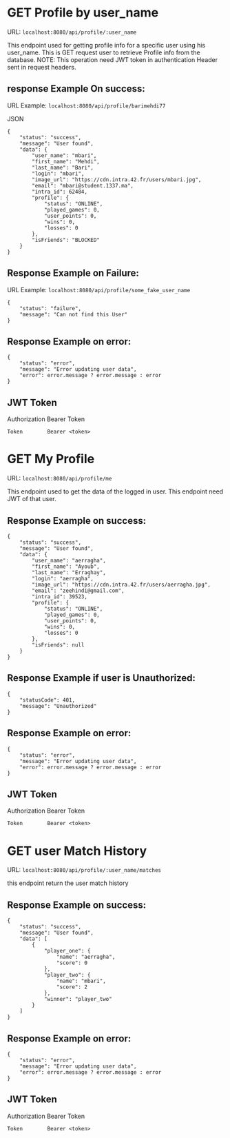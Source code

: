 
# GET Profile by user_name
URL: `localhost:8080/api/profile/:user_name`

This endpoint used for getting profile info for a specific user using his user_name.
This is GET request user to retrieve Profile info from the database.
NOTE: This operation need JWT token in authentication Header sent in request headers.

## response Example On success:
URL Example: `localhost:8080/api/profile/barimehdi77`

JSON
```
{
    "status": "success",
    "message": "User found",
    "data": {
        "user_name": "mbari",
        "first_name": "Mehdi",
        "last_name": "Bari",
        "login": "mbari",
        "image_url": "https://cdn.intra.42.fr/users/mbari.jpg",
        "email": "mbari@student.1337.ma",
        "intra_id": 62484,
        "profile": {
            "status": "ONLINE",
            "played_games": 0,
            "user_points": 0,
            "wins": 0,
            "losses": 0
        },
        "isFriends": "BLOCKED"
    }
}
```

## Response Example on Failure:
URL Example: `localhost:8080/api/profile/some_fake_user_name`

```
{
    "status": "failure",
    "message": "Can not find this User"
}
```

## Response Example on error:
```
{
    "status": "error",
    "message": "Error updating user data",
    "error": error.message ? error.message : error
}
```
## JWT Token

Authorization Bearer Token

`Token        Bearer <token>`


# GET My Profile

URL: `localhost:8080/api/profile/me`


This endpoint used to get the data of the logged in user.
This endpoint need JWT of that user.

## Response Example on success:
```
{
    "status": "success",
    "message": "User found",
    "data": {
        "user_name": "aerragha",
        "first_name": "Ayoub",
        "last_name": "Erraghay",
        "login": "aerragha",
        "image_url": "https://cdn.intra.42.fr/users/aerragha.jpg",
        "email": "zeehindi@gmail.com",
        "intra_id": 39523,
        "profile": {
            "status": "ONLINE",
            "played_games": 0,
            "user_points": 0,
            "wins": 0,
            "losses": 0
        },
        "isFriends": null
    }
}
```

## Response Example if user is Unauthorized:
```
{
    "statusCode": 401,
    "message": "Unauthorized"
}
```

## Response Example on error:
```
{
    "status": "error",
    "message": "Error updating user data",
    "error": error.message ? error.message : error
}
```

## JWT Token
Authorization Bearer Token

`Token        Bearer <token>`


# GET user Match History

URL: `localhost:8080/api/profile/:user_name/matches`

this endpoint return the user match history

## Response Example on success:
```
{
    "status": "success",
    "message": "User found",
    "data": [
        {
            "player_one": {
                "name": "aerragha",
                "score": 0
            },
            "player_two": {
                "name": "mbari",
                "score": 2
            },
            "winner": "player_two"
        }
    ]
}
```
## Response Example on error:
```
{
    "status": "error",
    "message": "Error updating user data",
    "error": error.message ? error.message : error
}
```

## JWT Token
Authorization Bearer Token

`Token        Bearer <token>`
